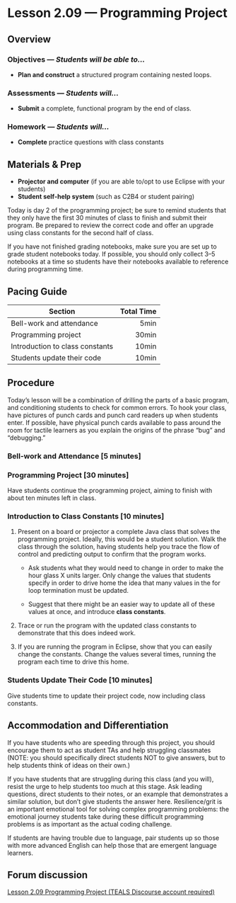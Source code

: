 Lesson 2.09 — Programming Project
====================================================================================================

Overview
--------
### Objectives — _Students will be able to…_
- **Plan and construct** a structured program containing nested loops.

### Assessments — _Students will…_
- **Submit** a complete, functional program by the end of class.

### Homework — _Students will…_
- **Complete** practice questions with class constants


Materials & Prep
----------------
- **Projector and computer** (if you are able to/opt to use Eclipse with your students)
- **Student self-help system** (such as C2B4 or student pairing)

Today is day 2 of the programming project; be sure to remind students that they only have the first
30 minutes of class to finish and submit their program. Be prepared to review the correct code and
offer an upgrade using class constants for the second half of class.

If you have not finished grading notebooks, make sure you are set up to grade student notebooks
today. If possible, you should only collect 3–5 notebooks at a time so students have their notebooks
available to reference during programming time.

Pacing Guide
------------
| Section                         | Total Time |
|---------------------------------|-----------:|
| Bell-work and attendance        |       5min |
| Programming project             |      30min |
| Introduction to class constants |      10min |
| Students update their code      |      10min |


Procedure
---------

Today’s lesson will be a combination of drilling the parts of a basic program, and conditioning
students to check for common errors. To hook your class, have pictures of punch cards and punch card
readers up when students enter. If possible, have physical punch cards available to pass around the
room for tactile learners as you explain the origins of the phrase “bug” and “debugging.”

### Bell-work and Attendance \[5 minutes\]

### Programming Project \[30 minutes\]

Have students continue the programming project, aiming to finish with about ten minutes left in
class.

### Introduction to Class Constants \[10 minutes\]

1. Present on a board or projector a complete Java class that solves the programming project.
   Ideally, this would be a student solution. Walk the class through the solution, having students
   help you trace the flow of control and predicting output to confirm that the program works.

   - Ask students what they would need to change in order to make the hour glass X units larger.
     Only change the values that students specify in order to drive home the idea that many values
     in the for loop termination must be updated.

   - Suggest that there might be an easier way to update all of these values at once, and introduce
     **class constants**.

2. Trace or run the program with the updated class constants to demonstrate that this does indeed
   work.

3. If you are running the program in Eclipse, show that you can easily change the constants. Change
   the values several times, running the program each time to drive this home.

### Students Update Their Code \[10 minutes\]
Give students time to update their project code, now including class constants.


Accommodation and Differentiation
---------------------------------
If you have students who are speeding through this project, you should encourage them to act as
student TAs and help struggling classmates (NOTE: you should specifically direct students NOT to
give answers, but to help students think of ideas on their own.)

If you have students that are struggling during this class (and you will), resist the urge to help
students too much at this stage. Ask leading questions, direct students to their notes, or an
example that demonstrates a similar solution, but don’t give students the answer here.
Resilience/grit is an important emotional tool for solving complex programming problems: the
emotional journey students take during these difficult programming problems is as important as the
actual coding challenge.

If students are having trouble due to language, pair students up so those with more advanced English
can help those that are emergent language learners.


Forum discussion
---------------------------
[Lesson 2.09 Programming Project (TEALS Discourse account required)](http://tealsk12.trydiscourse.com/c/unit-2/2-08-programming-project)
